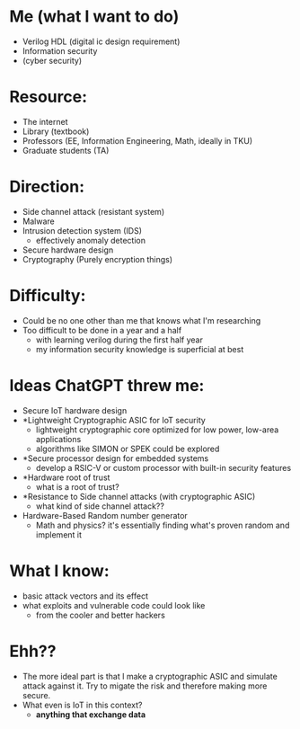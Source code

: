 # Me (what I want to do)
- Verilog HDL (digital ic design requirement)
- Information security
- (cyber security)

# Resource:
- The internet
- Library (textbook)
- Professors (EE, Information Engineering, Math, ideally in TKU)
- Graduate students (TA)

# Direction:
- Side channel attack (resistant system)
- Malware
- Intrusion detection system (IDS)
	- effectively anomaly detection
- Secure hardware design
- Cryptography (Purely encryption things)

# Difficulty:
- Could be no one other than me that knows what I'm researching
- Too difficult to be done in a year and a half
	- with learning verilog during the first half year
	- my information security knowledge is superficial at best

# Ideas ChatGPT threw me:
- Secure IoT hardware design
- *Lightweight Cryptographic ASIC for IoT security
	- lightweight cryptographic core optimized for low power, low-area applications
	- algorithms like SIMON or SPEK could be explored
- *Secure processor design for embedded systems
	- develop a RSIC-V or custom processor with built-in security features
- *Hardware root of trust
	- what is a root of trust?
- *Resistance to Side channel attacks (with cryptographic ASIC)
	- what kind of side channel attack??
- Hardware-Based Random number generator
	- Math and physics? it's essentially finding what's proven random and implement it


# What I know:
- basic attack vectors and its effect
- what exploits and vulnerable code could look like
	- from the cooler and better hackers

# Ehh??
- The more ideal part is that I make a cryptographic ASIC and simulate attack against it. Try to migate the risk and therefore making more secure.
- What even is IoT in this context?
	- **anything that exchange data**